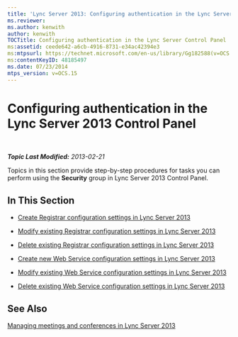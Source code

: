 ```yaml
---
title: 'Lync Server 2013: Configuring authentication in the Lync Server Control Panel'
ms.reviewer: 
ms.author: kenwith
author: kenwith
TOCTitle: Configuring authentication in the Lync Server Control Panel
ms:assetid: ceede642-a6cb-4916-8731-e34ac42394e3
ms:mtpsurl: https://technet.microsoft.com/en-us/library/Gg182588(v=OCS.15)
ms:contentKeyID: 48185497
ms.date: 07/23/2014
mtps_version: v=OCS.15
---
```


<div data-xmlns="http://www.w3.org/1999/xhtml">

<div class="topic" data-xmlns="http://www.w3.org/1999/xhtml" data-msxsl="urn:schemas-microsoft-com:xslt" data-cs="http://msdn.microsoft.com/en-us/">

<div data-asp="http://msdn2.microsoft.com/asp">

# Configuring authentication in the Lync Server 2013 Control Panel

</div>

<div id="mainSection">

<div id="mainBody">

<span> </span>

_**Topic Last Modified:** 2013-02-21_

Topics in this section provide step-by-step procedures for tasks you can perform using the **Security** group in Lync Server 2013 Control Panel.

<div>

## In This Section

  - [Create Registrar configuration settings in Lync Server 2013](lync-server-2013-create-registrar-configuration-settings.md)

  - [Modify existing Registrar configuration settings in Lync Server 2013](lync-server-2013-modify-existing-registrar-configuration-settings.md)

  - [Delete existing Registrar configuration settings in Lync Server 2013](lync-server-2013-delete-existing-registrar-configuration-settings.md)

  - [Create new Web Service configuration settings in Lync Server 2013](lync-server-2013-create-new-web-service-configuration-settings.md)

  - [Modify existing Web Service configuration settings in Lync Server 2013](lync-server-2013-modify-existing-web-service-configuration-settings.md)

  - [Delete existing Web Service configuration settings in Lync Server 2013](lync-server-2013-delete-existing-web-service-configuration-settings.md)

</div>

<div>

## See Also


[Managing meetings and conferences in Lync Server 2013](lync-server-2013-managing-meetings-and-conferences.md)  
  

</div>

</div>

<span> </span>

</div>

</div>

</div>

